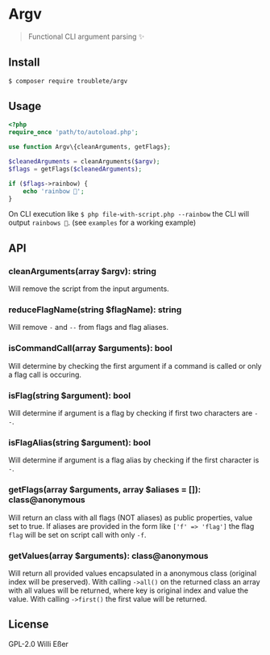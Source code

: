 # Argv

> Functional CLI argument parsing ✨

## Install

```bash
$ composer require troublete/argv
```

## Usage

```php
<?php
require_once 'path/to/autoload.php';

use function Argv\{cleanArguments, getFlags};

$cleanedArguments = cleanArguments($argv);
$flags = getFlags($cleanedArguments);

if ($flags->rainbow) {
	echo 'rainbow 🌈';
}
```

On CLI execution like `$ php file-with-script.php --rainbow` the CLI will output `rainbows 🌈`. (see `examples` for a working example)

## API

### cleanArguments(array $argv): string

Will remove the script from the input arguments.

### reduceFlagName(string $flagName): string

Will remove `-` and `--` from flags and flag aliases.

### isCommandCall(array $arguments): bool

Will determine by checking the first argument if a command is called or only a flag call is occuring.

### isFlag(string $argument): bool

Will determine if argument is a flag by checking if first two characters are `--`.

### isFlagAlias(string $argument): bool

Will determine if argument is a flag alias by checking if the first character is `-`.

### getFlags(array $arguments, array $aliases = []): class@anonymous

Will return an class with all flags (NOT aliases) as public properties, value set to true. If aliases are provided in the form like `['f' => 'flag']` the flag `flag` will be set on script call with only `-f`.

### getValues(array $arguments): class@anonymous

Will return all provided values encapsulated in a anonymous class (original index will be preserved). With calling `->all()` on the returned class an array with all values will be returned, where key is original index and value the value. With calling `->first()` the first value will be returned.

## License

GPL-2.0 Willi Eßer